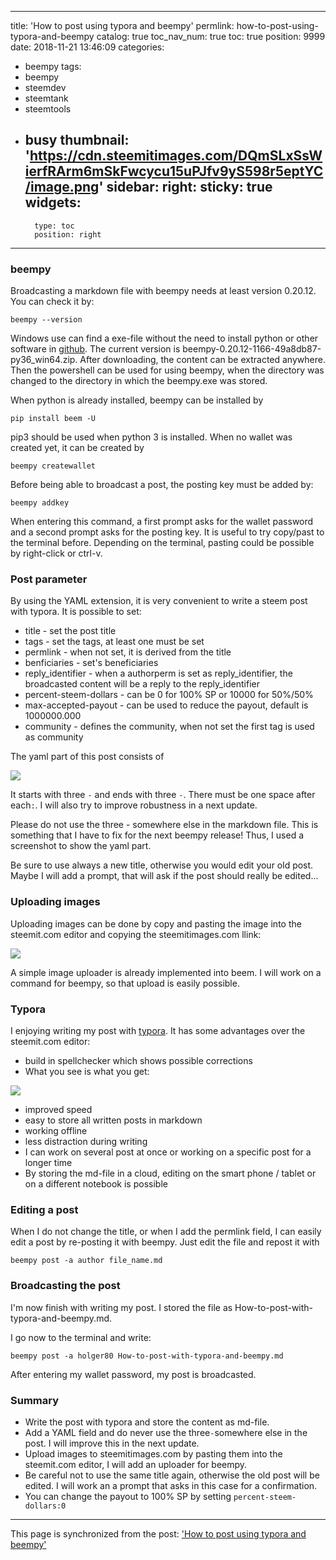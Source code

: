 
---
title: 'How to post using typora and beempy'
permlink: how-to-post-using-typora-and-beempy
catalog: true
toc_nav_num: true
toc: true
position: 9999
date: 2018-11-21 13:46:09
categories:
- beempy
tags:
- beempy
- steemdev
- steemtank
- steemtools
- busy
thumbnail: 'https://cdn.steemitimages.com/DQmSLxSsWierfRArm6mSkFwcycu15uPJfv9yS598r5eptYC/image.png'
sidebar:
    right:
        sticky: true
widgets:
    -
        type: toc
        position: right
---




### beempy

Broadcasting a markdown file with beempy needs at least version 0.20.12. You can check it by:

```
beempy --version
```

Windows use can find a exe-file without the need to install python or other software in [github](https://github.com/holgern/beem/releases). The current version is beempy-0.20.12-1166-49a8db87-py36_win64.zip. After downloading, the content can be extracted anywhere. Then the powershell can be used for using beempy, when the directory was changed to the directory in which the beempy.exe was stored.

When python is already installed, beempy can be installed by

```
pip install beem -U
```

pip3 should be used when python 3 is installed. When no wallet was created yet, it can be created by

```
beempy createwallet
```

Before being able to broadcast a post, the posting key must be added by:

```
beempy addkey
```

When entering this command, a first prompt asks for the wallet password and a second prompt asks for the posting key. It is useful to try copy/past to the terminal before. Depending on the terminal, pasting could be possible by right-click or ctrl-v.

### Post parameter

By using the YAML extension, it is very convenient to write a steem post with typora. It is possible to set:

* title - set the post title
* tags - set the tags, at least one must be set
* permlink - when not set, it is derived from the title
* benficiaries - set's beneficiaries 
* reply_identifier - when a authorperm is set as reply_identifier, the broadcasted content will be a reply to the reply_identifier
* percent-steem-dollars - can be 0 for 100% SP or 10000 for 50%/50%
* max-accepted-payout - can be used to reduce the payout, default is 1000000.000
* community - defines the community, when not set the first tag is used as community



The yaml part of this post consists of

![](https://cdn.steemitimages.com/DQmSLxSsWierfRArm6mSkFwcycu15uPJfv9yS598r5eptYC/image.png)

It starts with three `-` and ends with three `-`. There must be one space after each`:`. I will also try to improve robustness in a next update.

Please do not use the three - somewhere else in the markdown file. This is something that I have to fix for the next beempy release! Thus, I used a screenshot to show the yaml part.

Be sure to use always a new title, otherwise you would edit your old post. Maybe I will add a prompt, that will ask if the post should really be edited...

### Uploading images

Uploading images can be done by copy and pasting the image into the steemit.com editor and copying the steemitimages.com llink:

![](https://cdn.steemitimages.com/DQmXghVMJaZzN2Em17cPsoWQySSsX8n4dHqb3PCu9HpNo8k/image.png)

A simple image uploader is already implemented into beem. I will work on a command for beempy, so that upload is easily possible.



### Typora

I enjoying writing my post with [typora](https://typora.io/). It has some advantages over the steemit.com editor:

* build in spellchecker which shows possible corrections
* What you see is what you get:

![](https://cdn.steemitimages.com/DQmaBZhD1CGLcQfBSZMAL2DweY4Kacis5VRV1GgiLsoHp6v/image.png)

* improved speed
* easy to store all written posts in markdown
* working offline
* less distraction during writing 
* I can work on several post at once or working on a specific post  for a longer time
* By storing the md-file in a cloud, editing on the smart phone / tablet or on a different notebook is possible

### Editing a post

When I do not change the title, or when I add the permlink field, I can easily edit a post by re-posting it with beempy. Just edit the file and repost it with

```
beempy post -a author file_name.md
```



### Broadcasting the post

I'm now finish with writing my post. I stored the file as How-to-post-with-typora-and-beempy.md.

I go now to the terminal and write:

```
beempy post -a holger80 How-to-post-with-typora-and-beempy.md
```

After entering my wallet password, my post is broadcasted.

### Summary

* Write the post with typora and store the content as md-file.
* Add a YAML field and do never use the three`-`somewhere else in the post. I will improve this in the next update.
* Upload images to steemitimages.com by pasting them into the steemit.com editor, I will add an uploader for beempy.
* Be careful not to use the same title again, otherwise the old post will be edited. I will work an a prompt that asks in this case for a confirmation.
* You can change the payout to 100% SP by setting `percent-steem-dollars:0`

- - -

This page is synchronized from the post: ['How to post using typora and beempy'](https://steemit.com/@holger80/how-to-post-using-typora-and-beempy)
